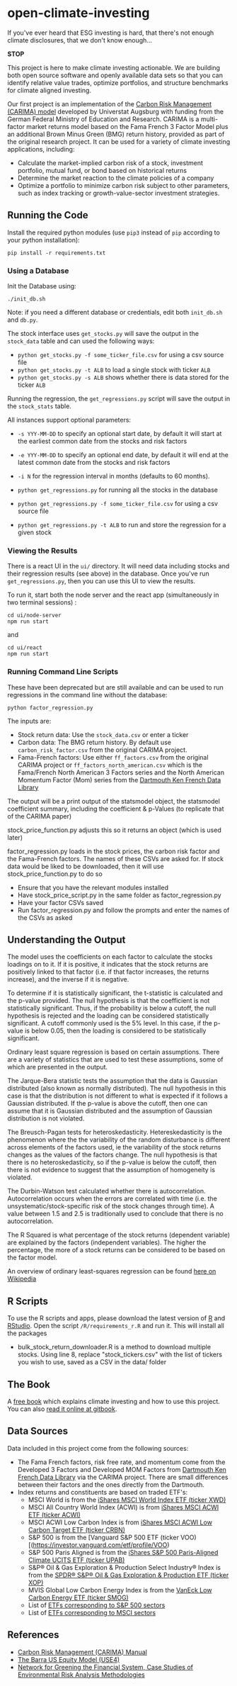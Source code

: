 # open-climate-investing

If you've ever heard that ESG investing is hard, that there's not enough climate disclosures, that we don't know enough...

__STOP__

This project is here to make climate investing actionable.  We are building both open source software and openly available data sets so that you can identify relative value trades, optimize portfolios, and structure benchmarks for climate aligned investing.

Our first project is an implementation of the [Carbon Risk Management (CARIMA) model](https://www.uni-augsburg.de/de/fakultaet/wiwi/prof/bwl/wilkens/sustainable-finance/downloads/) developed by Universtat Augsburg with funding from the German
Federal Ministry of Education and Research.  CARIMA is a multi-factor market returns model based on the Fama French 3 Factor Model plus an additional Brown Minus Green (BMG) return history, provided as part of the original
research project.  It can be used for a variety of climate investing applications, including:
- Calculate the market-implied carbon risk of a stock, investment portfolio, mutual fund, or bond based on historical returns
- Determine the market reaction to the climate policies of a company
- Optimize a portfolio to minimize carbon risk subject to other parameters, such as index tracking or growth-value-sector investment strategies.

## Running the Code
Install the required python modules (use `pip3` instead of `pip` according to your python installation):
```
pip install -r requirements.txt
```

### Using a Database

Init the Database using:
```
./init_db.sh
```

Note: if you need a different database or credentials, edit both `init_db.sh` and `db.py`.

The stock interface uses `get_stocks.py` will save the output in the `stock_data` table and can used the following ways:

- `python get_stocks.py -f some_ticker_file.csv` for using a csv source file
- `python get_stocks.py -t ALB` to load a single stock with ticker `ALB`
- `python get_stocks.py -s ALB` shows whether there is data stored for the ticker `ALB`

Running the regression, the `get_regressions.py` script will save the output in the `stock_stats` table.

All instances support optional parameters:
- `-s YYY-MM-DD` to specify an optional start date, by default it will start at the earliest common date from the stocks and risk factors
- `-e YYY-MM-DD` to specify an optional end date, by default it will end at the latest common date from the stocks and risk factors
- `-i N` for the regression interval in months (defaults to 60 months).

- `python get_regressions.py` for running all the stocks in the database
- `python get_regressions.py -f some_ticker_file.csv` for using a csv source file
- `python get_regressions.py -t ALB` to run and store the regression for a given stock


### Viewing the Results

There is a react UI in the `ui/` directory.  It will need data including stocks and their regression results (see above) in the database.  Once you've
run `get_regressions.py`, then you can use this UI to view the results.

To run it, start both the node server and the react app (simultaneously in two terminal sessions) :
```
cd ui/node-server
npm run start
```
and
```
cd ui/react
npm run start
```

### Running Command Line Scripts

These have been deprecated but are still available and can be used to  run regressions in the command line without the database:
```
python factor_regression.py
```
The inputs are:
- Stock return data: Use the `stock_data.csv` or enter a ticker
- Carbon data: The BMG return history.  By default use `carbon_risk_factor.csv` from the original CARIMA project.
- Fama-French factors: Use either `ff_factors.csv` from the original CARIMA project or `ff_factors_north_american.csv` which is the Fama/French North American 3 Factors series and the North American Momentum Factor (Mom) series from the [Dartmouth Ken French Data Library](http://mba.tuck.dartmouth.edu/pages/faculty/ken.french/data_library.html)

The output will be a print output of the statsmodel object, the statsmodel coefficient summary, including the coefficient & p-Values (to replicate that of the CARIMA paper)

stock_price_function.py adjusts this so it returns an object (which is used later)

factor_regression.py loads in the stock prices, the carbon risk factor and the Fama-French factors. The names of these CSVs are asked for. If stock data would be liked to be downloaded, then it will use stock_price_function.py to do so

- Ensure that you have the relevant modules installed
- Have stock_price_script.py in the same folder as factor_regression.py
- Have your factor CSVs saved
- Run factor_regression.py and follow the prompts and enter the names of the CSVs as asked

## Understanding the Output

The model uses the coefficients on each factor to calculate the stocks loadings on to it. If it is positive, it indicates that the stock returns are positively linked to that factor (i.e. if that factor increases, the returns increase), and the inverse if it is negative.

To determine if it is statistically significant, the t-statistic is calculated and the p-value provided. The null hypothesis is that the coefficient is not statistically significant. Thus, if the probability is below a cutoff, the null hypothesis is rejected and the loading can be considered statistically significant. A cutoff commonly used is the 5% level. In this case, if the p-value is below 0.05, then the loading is considered to be statistically significant.

Ordinary least square regression is based on certain assumptions. There are a variety of statistics that are used to test these assumptions, some of which are presented in the output.

The Jarque-Bera statistic tests the assumption that the data is Gaussian distributed (also known as normally distributed). The null hypothesis in this case is that the distribution is not different to what is expected if it follows a Gaussian distributed. If the p-value is above the cutoff, then one can assume that it is Gaussian distributed and the assumption of Gaussian distribution is not violated.

The Breusch-Pagan tests for heteroskedasticity. Hetereskedasticity is the phenomenon where the the variability of the random disturbance is different across elements of the factors used, ie the variability of the stock returns changes as the values of the factors change.  The null hypothesis is that there is no heteroskedasticity, so if the p-value is below the cutoff, then there is not evidence to suggest that the assumption of homogeneity is violated.

The Durbin-Watson test calculated whether there is autocorrelation. Autocorrelation occurs when the errors are correlated with time (i.e. the unsystematic/stock-specific risk of the stock changes through time). A value between 1.5 and 2.5 is traditionally used to conclude that there is no autocorrelation.

The R Squared is what percentage of the stock returns (dependent variable) are explained by the factors (independent variables). The higher the percentage, the more of a stock returns can be considered to be based on the factor model.

An overview of ordinary least-squares regression can be found [here on Wikipedia](https://en.wikipedia.org/wiki/Ordinary_least_squares)

## R Scripts

To use the R scripts and apps, please download the latest version of [R](https://cran.r-project.org/) and [RStudio](https://www.rstudio.com/products/rstudio/download/).
Open the script `/R/requirements_r.R` and run it.
This will install all the packages

- bulk_stock_return_downloader.R is a method to download multiple stocks. Using line 8, replace "stock_tickers.csv" with the list of tickers you wish to use, saved as a CSV in the data/ folder

## The Book

A [free book](book/README.md) which explains climate investing and how to use this project.  You can also [read it online at gitbook](https://app.gitbook.com/@opentaps/s/open-climate-investing/v/main/book).

## Data Sources

Data included in this project come from the following sources:

* The Fama French factors, risk free rate, and momentum come from the Developed 3 Factors and Developed MOM Factors from [Dartmouth Ken French Data Library](http://mba.tuck.dartmouth.edu/pages/faculty/ken.french/data_library.html) via the CARIMA project.  There are small differences between their factors and the ones directly from the Dartmouth.
* Index returns and constituents are based on traded ETF's:
    * MSCI World is from the [iShares MSCI World Index ETF (ticker XWD)](https://www.blackrock.com/ca/investors/en/products/239697/ishares-msci-world-index-etf)
    * MSCI All Country World Index (ACWI) is from [iShares MSCI ACWI ETF (ticker ACWI)](https://www.ishares.com/us/products/239600/ishares-msci-acwi-etf#/)
    * MSCI ACWI Low Carbon Index is from [iShares MSCI ACWI Low Carbon Target ETF (ticker CRBN)](https://www.ishares.com/us/products/271054/ishares-msci-acwi-low-carbon-target-etf)
    * S&P 500 is from the [Vanguard S&P 500 ETF (ticker VOO)[(https://investor.vanguard.com/etf/profile/VOO)
    * S&P 500 Paris Aligned is from the [iShares S&P 500 Paris-Aligned Climate UCITS ETF (ticker UPAB)](https://www.ishares.com/uk/individual/en/products/318387/ishares-s-p-500-paris-aligned-climate-ucits-etf)
    * S&P® Oil & Gas Exploration & Production Select Industry® Index is from the [SPDR® S&P® Oil & Gas Exploration & Production ETF (ticker XOP)](https://www.ssga.com/us/en/intermediary/etfs/funds/spdr-sp-oil-gas-exploration-production-etf-xop)
    * MVIS Global Low Carbon Energy Index is from the [VanEck Low Carbon Energy ETF (ticker SMOG)](https://www.vaneck.com/us/en/investments/low-carbon-energy-etf-smog/)
    * List of [ETFs corresponding to S&P 500 sectors](https://www.sectorspdr.com/sectorspdr/)
    * List of [ETFs corresponding to MSCI sectors](https://www.msci.com/documents/1296102/1360895/MSCI-Exchange-Traded-Products-ETFs-Based-on-MSCI-Indexes-Q4-2018.pdf/4a82c677-0fe4-12f0-1be2-26076423f862) 
    

## References
- [Carbon Risk Management (CARIMA) Manual](https://assets.uni-augsburg.de/media/filer_public/ad/69/ad6906c0-cad0-493d-ba3d-1ec7fee5fb72/carima_manual_english.pdf)
- [The Barra US Equity Model (USE4)](http://cslt.riit.tsinghua.edu.cn/mediawiki/images/4/47/MSCI-USE4-201109.pdf)
- [Network for Greening the Financial System, Case Studies of Environmental Risk Analysis Methodologies](https://www.ngfs.net/sites/default/files/medias/documents/case_studies_of_environmental_risk_analysis_methodologies.pdf)
